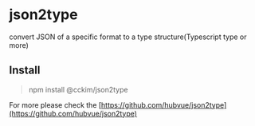 # json2type
convert JSON of a specific format to a type structure(Typescript type or more)

## Install

> npm install @cckim/json2type

For more please check the [https://github.com/hubvue/json2type](https://github.com/hubvue/json2type)